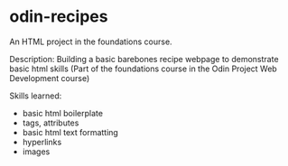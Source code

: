 # odin-recipes
An HTML project in the foundations course.

Description: Building a basic barebones recipe webpage to demonstrate basic html skills (Part of the foundations course in the Odin Project Web Development course)

Skills learned:
- basic html boilerplate
- tags, attributes
- basic html text formatting
- hyperlinks
- images